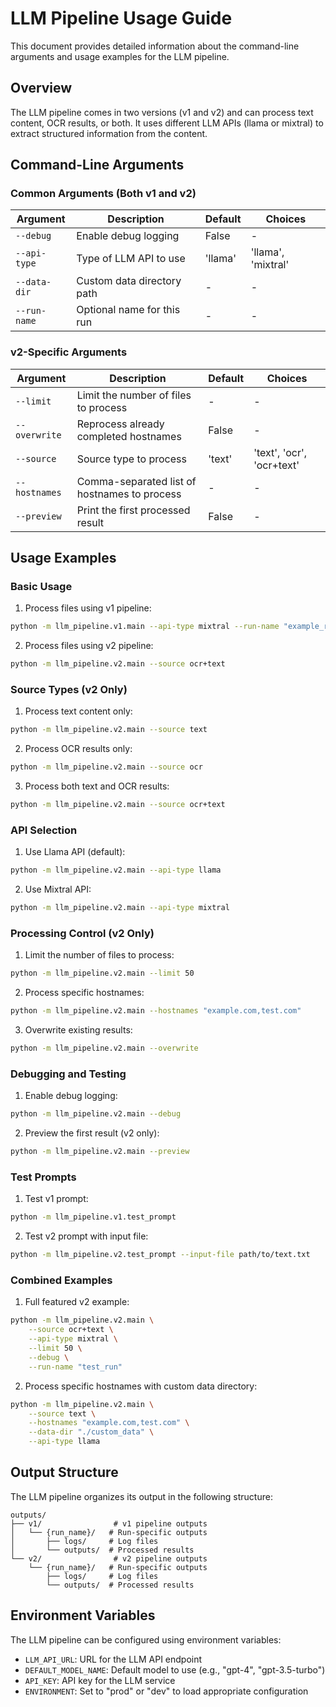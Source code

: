 # LLM Pipeline Usage Guide

This document provides detailed information about the command-line arguments and usage examples for the LLM pipeline.

## Overview

The LLM pipeline comes in two versions (v1 and v2) and can process text content, OCR results, or both. It uses different LLM APIs (llama or mixtral) to extract structured information from the content.

## Command-Line Arguments

### Common Arguments (Both v1 and v2)

| Argument | Description | Default | Choices |
|----------|-------------|---------|---------|
| `--debug` | Enable debug logging | False | - |
| `--api-type` | Type of LLM API to use | 'llama' | 'llama', 'mixtral' |
| `--data-dir` | Custom data directory path | - | - |
| `--run-name` | Optional name for this run | - | - |

### v2-Specific Arguments

| Argument | Description | Default | Choices |
|----------|-------------|---------|---------|
| `--limit` | Limit the number of files to process | - | - |
| `--overwrite` | Reprocess already completed hostnames | False | - |
| `--source` | Source type to process | 'text' | 'text', 'ocr', 'ocr+text' |
| `--hostnames` | Comma-separated list of hostnames to process | - | - |
| `--preview` | Print the first processed result | False | - |

## Usage Examples

### Basic Usage

1. Process files using v1 pipeline:
```bash
python -m llm_pipeline.v1.main --api-type mixtral --run-name "example_run"
```

2. Process files using v2 pipeline:
```bash
python -m llm_pipeline.v2.main --source ocr+text
```

### Source Types (v2 Only)

1. Process text content only:
```bash
python -m llm_pipeline.v2.main --source text
```

2. Process OCR results only:
```bash
python -m llm_pipeline.v2.main --source ocr
```

3. Process both text and OCR results:
```bash
python -m llm_pipeline.v2.main --source ocr+text
```

### API Selection

1. Use Llama API (default):
```bash
python -m llm_pipeline.v2.main --api-type llama
```

2. Use Mixtral API:
```bash
python -m llm_pipeline.v2.main --api-type mixtral
```

### Processing Control (v2 Only)

1. Limit the number of files to process:
```bash
python -m llm_pipeline.v2.main --limit 50
```

2. Process specific hostnames:
```bash
python -m llm_pipeline.v2.main --hostnames "example.com,test.com"
```

3. Overwrite existing results:
```bash
python -m llm_pipeline.v2.main --overwrite
```

### Debugging and Testing

1. Enable debug logging:
```bash
python -m llm_pipeline.v2.main --debug
```

2. Preview the first result (v2 only):
```bash
python -m llm_pipeline.v2.main --preview
```

### Test Prompts

1. Test v1 prompt:
```bash
python -m llm_pipeline.v1.test_prompt
```

2. Test v2 prompt with input file:
```bash
python -m llm_pipeline.v2.test_prompt --input-file path/to/text.txt
```

### Combined Examples

1. Full featured v2 example:
```bash
python -m llm_pipeline.v2.main \
    --source ocr+text \
    --api-type mixtral \
    --limit 50 \
    --debug \
    --run-name "test_run"
```

2. Process specific hostnames with custom data directory:
```bash
python -m llm_pipeline.v2.main \
    --source text \
    --hostnames "example.com,test.com" \
    --data-dir "./custom_data" \
    --api-type llama
```

## Output Structure

The LLM pipeline organizes its output in the following structure:

```
outputs/
├── v1/                # v1 pipeline outputs
│   └── {run_name}/   # Run-specific outputs
│       ├── logs/     # Log files
│       └── outputs/  # Processed results
└── v2/                # v2 pipeline outputs
    └── {run_name}/   # Run-specific outputs
        ├── logs/     # Log files
        └── outputs/  # Processed results
```

## Environment Variables

The LLM pipeline can be configured using environment variables:

- `LLM_API_URL`: URL for the LLM API endpoint
- `DEFAULT_MODEL_NAME`: Default model to use (e.g., "gpt-4", "gpt-3.5-turbo")
- `API_KEY`: API key for the LLM service
- `ENVIRONMENT`: Set to "prod" or "dev" to load appropriate configuration 